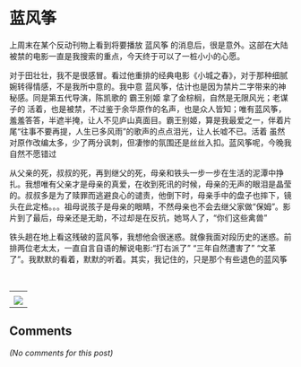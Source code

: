 # 蓝风筝

<div id="msgcns!B37A52AAF181A958!217" class="bvMsg"><p>上周末在某个反动刊物上看到将要播放 蓝风筝 的消息后，很是意外。这部在大陆被禁的电影一直是我搜索的重点，今天终于可以了一桩小小的心愿。</p>
<p>对于田壮壮，我不是很感冒。看过他重排的经典电影《小城之春》，对于那种细腻婉转得情感，不是我所中意的。我中意 蓝风筝，估计也是因为禁片二字带来的神秘感。同是第五代导演，陈凯歌的 霸王别姬 拿了金棕榈，自然是无限风光；老谋子的 活着，也是被禁，不过鉴于余华原作的名声，也是众人皆知；唯有蓝风筝，羞羞答答，半遮半掩，让人不见庐山真面目。霸王别姬，算是我最爱之一，伴着片尾“往事不要再提，人生已多风雨”的歌声的点点泪光，让人长嘘不已。活着 虽然对原作改编太多，少了两分讽刺，但凄惨的氛围还是丝丝入扣。蓝风筝呢，今晚我自然不愿错过</p>
<p>从父亲的死，叔叔的死，再到继父的死，母亲和铁头一步一步在生活的泥潭中挣扎。我想唯有父亲才是母亲的真爱，在收到死讯的时候，母亲的无声的眼泪是晶莹的。叔叔多是为了赎罪而逃避良心的谴责，他倒下时，母亲手中的盘子也摔下，镜头在此定格。。。祖母说孩子是母亲的眼睛，不然母亲也不会去继父家做“保姆”。影片到了最后，母亲还是无助，不过却是在反抗，她骂人了，“你们这些禽兽”</p>
<p>铁头趟在地上看这残破的蓝风筝，我想他会很迷惑。就像我面对段历史的迷惑。前排两位老太太，一直自言自语的解说电影:“打右派了” “三年自然遭害了” “文革了”。我默默的看着，默默的听着。其实，我记住的，只是那个有些退色的蓝风筝</p>
<p> </p></div><table cellspacing="0" border="0"><tr><td></td></tr><tr><td valign="top"><a href="http://blufiles.storage.live.com/y1poPE7N2HEW80AwBoTToN5PMahItH1Gw5yqhubdqtGd2c-RzcAr7kdy9mj8Fw26YLExjQhnPmREUo" target="_blank" rel="WLPP;url=http://blufiles.storage.live.com/y1poPE7N2HEW80AwBoTToN5PMahItH1Gw5yqhubdqtGd2c-RzcAr7kdy9mj8Fw26YLExjQhnPmREUo;cnsid=cns&#033;B37A52AAF181A958&#033;218"><img src="http://blufiles.storage.live.com/y1poPE7N2HEW80AwBoTToN5PMahItH1Gw5yo9T5WbHafEwOOdWWZM_soDyKYfrOJrNljVBpM5kTpMw" border="0" /></a></td></tr></table>

## Comments

*(No comments for this post)*
